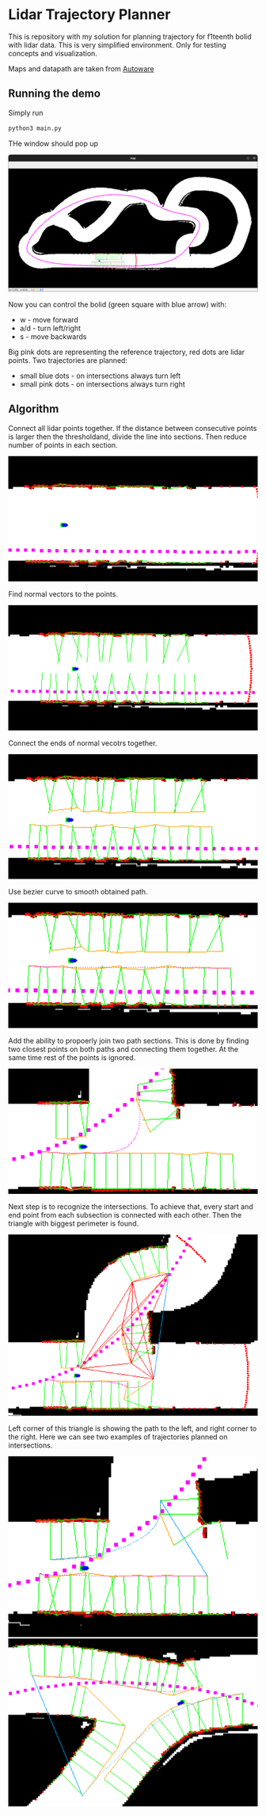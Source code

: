 # Lidar Trajectory Planner

This is repository with my solution for planning trajectory for f1teenth bolid with lidar data. This is very simplified environment. Only for testing concepts and visualization.

Maps and datapath are taken from [Autoware](https://github.com/autowarefoundation/autoware)

## Running the demo

Simply run

```bash
python3 main.py
```

THe window should pop up

![Example map](images/demo_map.png)

Now you can control the bolid (green square with blue arrow) with:
- w - move forward
- a/d - turn left/right
- s - move backwards

Big pink dots are representing the reference trajectory, red dots are lidar points. Two trajectories are planned:
- small blue dots - on intersections always turn left
- small pink dots - on intersections always turn right

## Algorithm

Connect all lidar points together. If the distance between consecutive points is larger then the thresholdand, divide the line into sections. Then reduce number of points in each section.

![Step 1](images/step_1.png)

Find normal vectors to the points.

![Step 2](images/step_2.png)

Connect the ends of normal vecotrs together.

![Step 3](images/step_3.png)

Use bezier curve to smooth obtained path.

![Step 4](images/step_4.png)

Add the ability to propoerly join two path sections. This is done by finding two closest points on both paths and connecting them together. At the same time rest of the points is ignored.

![Step 5](images/step_5.png)

Next step is to recognize the intersections. To achieve that, every start and end point from each subsection is connected with each other. Then the triangle with biggest perimeter is found.

![Step 6](images/step_6.png)

Left corner of this triangle is showing the path to the left, and right corner to the right. Here we can see two examples of trajectories planned on intersections.

![Step 7](images/step_7.png)
![Step 8](images/step_8.png)
